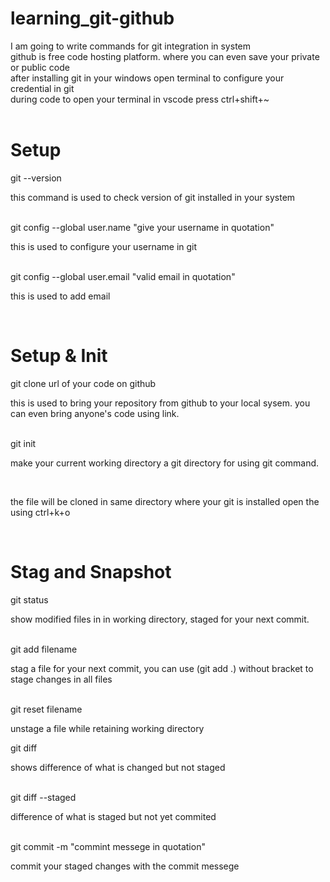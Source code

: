 # learning_git-github
I am going to write commands for git integration in system <br>
github is free code hosting platform. where you can even save your private or public code<br>
after installing git in your windows open terminal to configure your credential in git <br>
during code to open your terminal in vscode press ctrl+shift+~<br><br>
<h1> Setup </h1>
git --version <p>this command is used to check version of git installed in your system</p><br>
git config --global user.name "give your username in quotation" </p>this is used to configure your username in git<p><br>
git config --global user.email "valid email in quotation" <p> this is used to add email </p><br>
<h1> Setup & Init </h1>
git clone url of your code on github <p> this is used to bring your repository from github to your local sysem. you can even bring anyone's code using link.</p><br>
git init <p> make your current working directory a git directory for using git command. </p><br>
<p> the file will be cloned in same directory where your git is installed open the using ctrl+k+o </p> <br>
<h1> Stag and Snapshot </h1>
git status <p>show modified files in in working directory, staged for your next commit. </p><br>
git add filename <p>stag a file for your next commit, you can use (git add .) without bracket to stage changes in all files <p><br>
git reset filename <p>unstage a file while retaining working directory </p>
git diff <p>shows difference of what is changed but not staged </p><br>
git diff --staged <p> difference of what is staged but not yet commited </p><br>
git commit -m "commint messege in quotation" <p> commit your staged changes with the commit messege</p><br>
